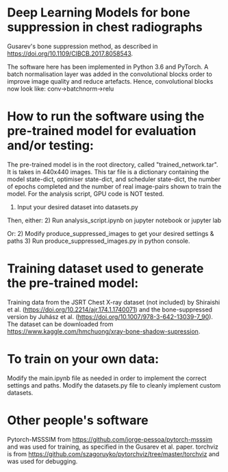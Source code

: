 # Deep Learning Models for bone suppression in chest radiographs
 Gusarev's bone suppression method, as described in https://doi.org/10.1109/CIBCB.2017.8058543.
 
 The software here has been implemented in Python 3.6 and PyTorch.  A batch normalisation layer was added in the convolutional blocks order to improve image quality and reduce artefacts.
Hence, convolutional blocks now look like: conv->batchnorm->relu
 
 # How to run the software using the pre-trained model for evaluation and/or testing:
 The pre-trained model is in the root directory, called "trained_network.tar". It is takes in 440x440 images.
 This tar file is a dictionary containing the model state-dict, optimiser state-dict, and scheduler state-dict, the number of epochs completed and the number of real image-pairs shown to train the model.
 For the analysis script, GPU code is NOT tested.
 
 1) Input your desired dataset into datasets.py

Then, either:
 2) Run analysis_script.ipynb on jupyter notebook or jupyter lab

Or:
 2) Modify produce_suppressed_images to get your desired settings & paths
 3) Run produce_suppressed_images.py in python console.
 
 # Training dataset used to generate the pre-trained model:
 Training data from the JSRT Chest X-ray dataset (not included) by Shiraishi et al. (https://doi.org/10.2214/ajr.174.1.1740071) and the bone-suppressed version by Juhász et al. (https://doi.org/10.1007/978-3-642-13039-7_90).  The dataset can be downloaded from https://www.kaggle.com/hmchuong/xray-bone-shadow-supression.
 
 # To train on your own data:
 Modify the main.ipynb file as needed in order to implement the correct settings and paths.
 Modify the datasets.py file to cleanly implement custom datasets.
 
 # Other people's software
 Pytorch-MSSSIM from https://github.com/jorge-pessoa/pytorch-msssim and was used for training, as specified in the Gusarev et al. paper.
 torchviz is from https://github.com/szagoruyko/pytorchviz/tree/master/torchviz and was used for debugging.
 
 
